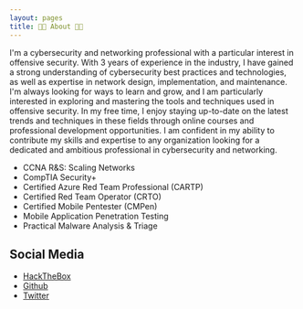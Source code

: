 ```yaml
---
layout: pages
title: 👨‍💻 About 👨‍💻
---
```





I'm a cybersecurity and networking professional with a particular interest in offensive security. With 3 years of experience in the industry, I have gained a strong understanding of cybersecurity best practices and technologies, as well as expertise in network design, implementation, and maintenance. I'm always looking for ways to learn and grow, and I am particularly interested in exploring and mastering the tools and techniques used in offensive security. In my free time, I enjoy staying up-to-date on the latest trends and techniques in these fields through online courses and professional development opportunities. I am confident in my ability to contribute my skills and expertise to any organization looking for a dedicated and ambitious professional in cybersecurity and networking.

                      
* CCNA R&S: Scaling Networks 
* CompTIA Security+
* Certified Azure Red Team Professional (CARTP)
* Certified Red Team Operator (CRTO)
* Certified Mobile Pentester (CMPen)
* Mobile Application Penetration Testing
* Practical Malware Analysis & Triage

## Social Media

* [HackTheBox](https://www.hackthebox.eu/home/users/profile/257310)
* [Github ](https://github.com/b3nj1-1/)
* [Twitter](https://twitter.com/b3nj1_1)
